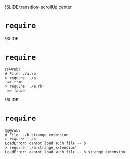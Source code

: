 !SLIDE transition=scrollUp center

# `require`

!SLIDE

# `require`

    @@@ruby
    # File: ./a.rb
    > require './a'
     => true
    > require './a.rb'
     => false

!SLIDE

# `require`

    @@@ruby
    # File: ./b.strange_extension
    > require './b'
    LoadError: cannot load such file -- b
    > require './b.strange_extension'
    LoadError: cannot load such file -- b.strange_extension

<!-- TODO: Add image about "A cor da grama muda e o burro morre de fome." -->
